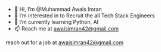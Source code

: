 - 👋 Hi, I’m @Muhammad Awais Imran
- 👀 I’m interested in to Recruit the all Tech Stack Engineers 
- 🌱 I’m currently learning Python, AI
- 📫 Reach me at awaisimran42@gmail.com

<!---
awaisimran/awaisimran is a ✨ special ✨ repository because its `README.md` (this file) appears on your GitHub profile.
You can click the Preview link to take a look at your changes.
--->
reach out for a job at awaisimran42@gmail.com

